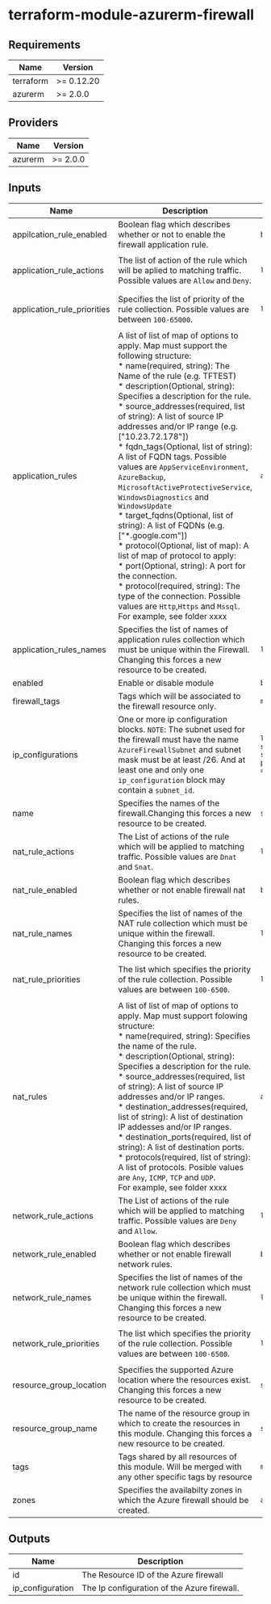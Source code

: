 # terraform-module-azurerm-firewall

<!-- BEGINNING OF PRE-COMMIT-TERRAFORM DOCS HOOK -->
## Requirements

| Name | Version |
|------|---------|
| terraform | >= 0.12.20 |
| azurerm | >= 2.0.0 |

## Providers

| Name | Version |
|------|---------|
| azurerm | >= 2.0.0 |

## Inputs

| Name | Description | Type | Default | Required |
|------|-------------|------|---------|:--------:|
| appilcation\_rule\_enabled | Boolean flag which describes whether or not to enable the firewall application rule. | `bool` | `false` | no |
| application\_rule\_actions | The list of action of the rule which will be aplied to matching traffic. Possible values are `Allow` and `Deny`. | `list(string)` | <pre>[<br>  "Deny"<br>]</pre> | no |
| application\_rule\_priorities | Specifies the list of priority of the rule collection. Possible values are between `100-65000`. | `list(number)` | <pre>[<br>  100<br>]</pre> | no |
| application\_rules | A list of list of map of options to apply. Map must support the following structure:<br>  * name(required, string): The Name of the rule (e.g. TFTEST)<br>  * description(Optional, string): Specifies a description for the rule.<br>  * source\_addresses(required, list of string): A list of source IP addresses and/or IP range (e.g. ["10.23.72.178"])<br>  * fqdn\_tags(Optional, list of string): A list of FQDN tags. Possible values are `AppServiceEnvironment`, `AzureBackup`, `MicrosoftActiveProtectiveService`, `WindowsDiagnostics` and `WindowsUpdate`<br>  * target\_fqdns(Optional, list of string): A list of FQDNs (e.g. ["\*.google.com"])<br>  * protocol(Optional, list of map): A list of map of protocol to apply:<br>      * port(Optional, string): A port for the connection.<br>      * protocol(required, string): The type of the connection. Possible values are `Http`,`Https` and `Mssql`.<br>For example, see folder xxxx | `any` | `[]` | no |
| application\_rules\_names | Specifies the list of names of application rules collection which must be unique within the Firewall. Changing this forces a new resource to be created. | `list(string)` | <pre>[<br>  ""<br>]</pre> | no |
| enabled | Enable or disable module | `bool` | `true` | no |
| firewall\_tags | Tags which will be associated to the firewall resource only. | `map` | `{}` | no |
| ip\_configurations | One or more ip configuration blocks. `NOTE`: The subnet used for the firewall must have the name `AzureFirewallSubnet` and subnet mask must be at least /26. And at least one and only one `ip_configuration` block may contain a `subnet_id`. | `list(object({ name = string, subnet_id = string, public_ip_address_id = string }))` | <pre>[<br>  null<br>]</pre> | no |
| name | Specifies the names of the firewall.Changing this forces a new resource to be created. | `string` | `""` | no |
| nat\_rule\_actions | The List of actions of the rule which will be applied to matching traffic. Possible values are `Dnat` and `Snat`. | `list(string)` | <pre>[<br>  "Dnat"<br>]</pre> | no |
| nat\_rule\_enabled | Boolean flag which describes whether or not enable firewall nat rules. | `bool` | `false` | no |
| nat\_rule\_names | Specifies the list of names of the NAT rule collection which must be unique within the firewall. Changing this forces a new resource to be created. | `list(string)` | <pre>[<br>  ""<br>]</pre> | no |
| nat\_rule\_priorities | The list which specifies the priority of the rule collection. Possible values are between `100-6500`. | `list(number)` | <pre>[<br>  101<br>]</pre> | no |
| nat\_rules | A list of list of map of options to apply. Map must support folowing structure:<br>  * name(required, string): Specifies the name of the rule.<br>  * description(Optional, string): Specifies a description for the rule.<br>  * source\_addresses(required, list of string): A list of source IP addresses and/or IP ranges.<br>  * destination\_addresses(required, list of string): A list of destination IP addesses and/or IP ranges.<br>  * destination\_ports(required, list of string): A list of destination ports.<br>  * protocols(required, list of string): A list of protocols. Posible values are `Any`, `ICMP`, `TCP` and `UDP`.<br>For example, see folder xxxx | `any` | `[]` | no |
| network\_rule\_actions | The List of actions of the rule which will be applied to matching traffic. Possible values are `Deny` and `Allow`. | `list(string)` | <pre>[<br>  "Deny"<br>]</pre> | no |
| network\_rule\_enabled | Boolean flag which describes whether or not enable firewall network rules. | `bool` | `false` | no |
| network\_rule\_names | Specifies the list of names of the network rule collection which must be unique within the firewall. Changing this forces a new resource to be created. | `list(string)` | <pre>[<br>  ""<br>]</pre> | no |
| network\_rule\_priorities | The list which specifies the priority of the rule collection. Possible values are between `100-6500`. | `list(number)` | <pre>[<br>  101<br>]</pre> | no |
| resource\_group\_location | Specifies the supported Azure location where the resources exist. Changing this forces a new resource to be created. | `string` | `"eastus"` | no |
| resource\_group\_name | The name of the resource group in which to create the resources in this module. Changing this forces a new resource to be created. | `string` | `""` | no |
| tags | Tags shared by all resources of this module. Will be merged with any other specific tags by resource | `map` | `{}` | no |
| zones | Specifies the availabilty zones in which the Azure firewall should be created. | `any` | n/a | yes |

## Outputs

| Name | Description |
|------|-------------|
| id | The Resource ID of the Azure firewall |
| ip\_configuration | The Ip configuration of the Azure firewall. |

<!-- END OF PRE-COMMIT-TERRAFORM DOCS HOOK -->
